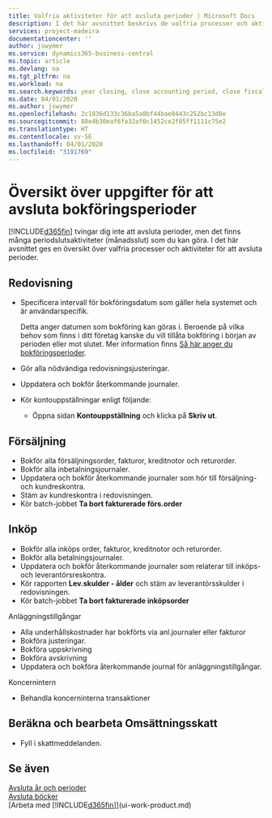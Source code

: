 ```yaml
---
title: Valfria aktiviteter för att avsluta perioder | Microsoft Docs
description: I det här avsnittet beskrivs de valfria processer och aktiviteter för att avsluta bokföringsperioder i Business Central.
services: project-madeira
documentationcenter: ''
author: jswymer
ms.service: dynamics365-business-central
ms.topic: article
ms.devlang: na
ms.tgt_pltfrm: na
ms.workload: na
ms.search.keywords: year closing, close accounting period, close fiscal year, aging, creditor payments, vendor payments
ms.date: 04/01/2020
ms.author: jswymer
ms.openlocfilehash: 2c1836d133c36ba5a8bf44bae0443c252bc13d8e
ms.sourcegitcommit: 88e4b30eaf6fa32af0c1452ce2f85ff1111c75e2
ms.translationtype: HT
ms.contentlocale: sv-SE
ms.lasthandoff: 04/01/2020
ms.locfileid: "3191769"
---
```

# <a name="overview-of-tasks-to-close-accounting-periods"></a>Översikt över uppgifter för att avsluta bokföringsperioder
[!INCLUDE[d365fin](includes/d365fin_md.md)] tvingar dig inte att avsluta perioder, men det finns många periodslutsaktiviteter (månadsslut) som du kan göra. I det här avsnittet ges en översikt över valfria processer och aktiviteter för att avsluta perioder.  

## <a name="general-ledger"></a>Redovisning
* Specificera intervall för bokföringsdatum som gäller hela systemet och är användarspecifik.  

    Detta anger datumen som bokföring kan göras i. Beroende på vilka behov som finns i ditt företag kanske du vill tillåta bokföring i början av perioden eller mot slutet. Mer information finns [Så här anger du bokföringsperioder](finance-how-specify-posting-periods.md).  
* Gör alla nödvändiga redovisningsjusteringar.  
* Uppdatera och bokför återkommande journaler.  
  <!--* Process Consolidations-->
* Kör kontouppställningar enligt följande:  
  * Öppna sidan **Kontouppställning** och klicka på **Skriv ut**.  

## <a name="sales-and-receivables"></a>Försäljning
* Bokför alla försäljningsorder, fakturor, kreditnotor och returorder.  
* Bokför alla inbetalningsjournaler.  
* Uppdatera och bokför återkommande journaler som hör till försäljning- och kundreskontra.  
* Stäm av kundreskontra i redovisningen.  
* Kör batch-jobbet **Ta bort fakturerade förs.order**  

## <a name="purchases-and-payables"></a>Inköp
* Bokför alla inköps order, fakturor, kreditnotor och returorder.  
* Bokför alla betalningsjournaler.  
* Uppdatera och bokför återkommande journaler som relaterar till inköps- och leverantörsreskontra.  
* Kör rapporten **Lev.skulder - ålder** och stäm av leverantörsskulder i redovisningen.  
* Kör batch-jobbet **Ta bort fakturerade inköpsorder**  

Anläggningstillgångar
* Alla underhållskostnader har bokförts via anl.journaler eller fakturor
* Bokföra justeringar.
* Bokföra uppskrivning
* Bokföra avskrivning
* Uppdatera och bokföra återkommande journal för anläggningstillgångar.

Koncernintern
* Behandla koncerninterna transaktioner

## <a name="calculate-and-process-sales-tax"></a>Beräkna och bearbeta Omsättningsskatt
* Fyll i skattmeddelanden.  

## <a name="see-also"></a>Se även
[Avsluta år och perioder](year-close-years-periods.md)  
[Avsluta böcker](year-close-books.md)  
[Arbeta med [!INCLUDE[d365fin](includes/d365fin_md.md)]](ui-work-product.md)
